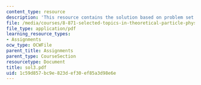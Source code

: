```yaml
---
content_type: resource
description: 'This resource contains the solution based on problem set #3.'
file: /media/courses/8-871-selected-topics-in-theoretical-particle-physics-branes-and-gauge-theory-dynamics-fall-2004/1c59d857bc9e823def30ef85a3d98e6e_sol3.pdf
file_type: application/pdf
learning_resource_types:
- Assignments
ocw_type: OCWFile
parent_title: Assignments
parent_type: CourseSection
resourcetype: Document
title: sol3.pdf
uid: 1c59d857-bc9e-823d-ef30-ef85a3d98e6e
---
```

